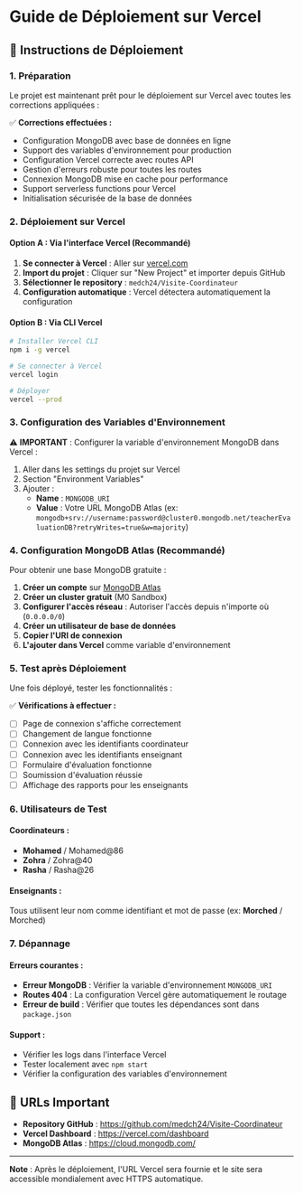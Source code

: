# Guide de Déploiement sur Vercel

## 🚀 Instructions de Déploiement

### 1. Préparation
Le projet est maintenant prêt pour le déploiement sur Vercel avec toutes les corrections appliquées :

✅ **Corrections effectuées :**
- Configuration MongoDB avec base de données en ligne
- Support des variables d'environnement pour production
- Configuration Vercel correcte avec routes API
- Gestion d'erreurs robuste pour toutes les routes
- Connexion MongoDB mise en cache pour performance
- Support serverless functions pour Vercel
- Initialisation sécurisée de la base de données

### 2. Déploiement sur Vercel

#### Option A : Via l'interface Vercel (Recommandé)
1. **Se connecter à Vercel** : Aller sur [vercel.com](https://vercel.com)
2. **Import du projet** : Cliquer sur "New Project" et importer depuis GitHub
3. **Sélectionner le repository** : `medch24/Visite-Coordinateur`
4. **Configuration automatique** : Vercel détectera automatiquement la configuration

#### Option B : Via CLI Vercel
```bash
# Installer Vercel CLI
npm i -g vercel

# Se connecter à Vercel
vercel login

# Déployer
vercel --prod
```

### 3. Configuration des Variables d'Environnement

⚠️ **IMPORTANT** : Configurer la variable d'environnement MongoDB dans Vercel :

1. Aller dans les settings du projet sur Vercel
2. Section "Environment Variables"
3. Ajouter :
   - **Name** : `MONGODB_URI`
   - **Value** : Votre URL MongoDB Atlas (ex: `mongodb+srv://username:password@cluster0.mongodb.net/teacherEvaluationDB?retryWrites=true&w=majority`)

### 4. Configuration MongoDB Atlas (Recommandé)

Pour obtenir une base MongoDB gratuite :

1. **Créer un compte** sur [MongoDB Atlas](https://www.mongodb.com/cloud/atlas)
2. **Créer un cluster gratuit** (M0 Sandbox)
3. **Configurer l'accès réseau** : Autoriser l'accès depuis n'importe où (`0.0.0.0/0`)
4. **Créer un utilisateur de base de données**
5. **Copier l'URI de connexion**
6. **L'ajouter dans Vercel** comme variable d'environnement

### 5. Test après Déploiement

Une fois déployé, tester les fonctionnalités :

✅ **Vérifications à effectuer :**
- [ ] Page de connexion s'affiche correctement
- [ ] Changement de langue fonctionne
- [ ] Connexion avec les identifiants coordinateur
- [ ] Connexion avec les identifiants enseignant  
- [ ] Formulaire d'évaluation fonctionne
- [ ] Soumission d'évaluation réussie
- [ ] Affichage des rapports pour les enseignants

### 6. Utilisateurs de Test

#### Coordinateurs :
- **Mohamed** / Mohamed@86
- **Zohra** / Zohra@40  
- **Rasha** / Rasha@26

#### Enseignants :
Tous utilisent leur nom comme identifiant et mot de passe (ex: **Morched** / Morched)

### 7. Dépannage

#### Erreurs courantes :
- **Erreur MongoDB** : Vérifier la variable d'environnement `MONGODB_URI`
- **Routes 404** : La configuration Vercel gère automatiquement le routage
- **Erreur de build** : Vérifier que toutes les dépendances sont dans `package.json`

#### Support :
- Vérifier les logs dans l'interface Vercel
- Tester localement avec `npm start`
- Vérifier la configuration des variables d'environnement

## 🎯 URLs Important

- **Repository GitHub** : https://github.com/medch24/Visite-Coordinateur
- **Vercel Dashboard** : https://vercel.com/dashboard
- **MongoDB Atlas** : https://cloud.mongodb.com/

---

**Note** : Après le déploiement, l'URL Vercel sera fournie et le site sera accessible mondialement avec HTTPS automatique.